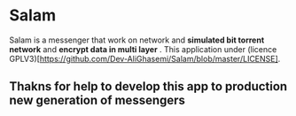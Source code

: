 # Salam
Salam is a messenger that work on network and **simulated bit torrent network** and **encrypt data in multi layer** .
This application under (licence GPLV3)[https://github.com/Dev-AliGhasemi/Salam/blob/master/LICENSE].
## Thakns for help to develop this app to production new generation of messengers

